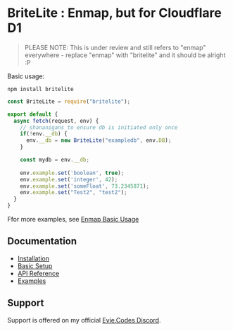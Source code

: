 # BriteLite : Enmap, but for Cloudflare D1

<!-- <div align="center">
  <p>
    <a href="https://discord.gg/N7ZKH3P"><img src="https://discordapp.com/api/guilds/298508738623438848/embed.png" alt="Discord server" /></a>
    <a href="https://www.npmjs.com/package/enmap"><img src="https://img.shields.io/npm/v/enmap.svg?maxAge=3600" alt="NPM version" /></a>
    <a href="https://www.npmjs.com/package/enmap"><img src="https://img.shields.io/npm/dt/enmap.svg?maxAge=3600" alt="NPM downloads" /></a>
    <a href="https://www.patreon.com/eviecodes"><img src="https://img.shields.io/badge/donate-patreon-F96854.svg" alt="Patreon" /></a>
  </p>
</div>

<div align="center">
  <p><img src="https://evie.codes/enmap-logo.svg" alt="Enmap Logo" />
</div> -->

> PLEASE NOTE: This is under review and still refers to "enmap" everywhere - replace "enmap" with "britelite" and it should be alright :P

Basic usage: 

```
npm install britelite
```

```js
const BriteLite = require("britelite");

export default {
  async fetch(request, env) {
    // shananigans to ensure db is initiated only once
    if(!env.__db) {
      env.__db = new BriteLite("exampledb", env.DB);
    }

    const mydb = env.__db;
    
    env.example.set('boolean', true);
    env.example.set('integer', 42);
    env.example.set('someFloat', 73.2345871);
    env.example.set("Test2", "test2");
  }
}
```

Ffor more examples, see [Enmap Basic Usage](https://enmap.evie.dev/usage/basic/)

## Documentation

* [Installation](https://enmap.evie.dev/install)
* [Basic Setup](https://enmap.evie.dev/usage)
* [API Reference](https://enmap.evie.dev/api)
* [Examples](https://enmap.evie.dev/complete-examples)

## Support

Support is offered on my official [Evie.Codes Discord](https://discord.gg/N7ZKH3P).
